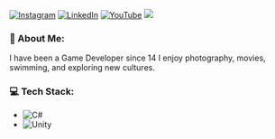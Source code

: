 [![Instagram](https://img.shields.io/badge/Instagram-%23E4405F.svg?style=plastic&logo=Instagram&logoColor=white)](https://instagram.com/hasan.tarhan)
[![LinkedIn](https://img.shields.io/badge/LinkedIn-%230077B5.svg?style=plastic&logo=linkedin&logoColor=white)](https://www.linkedin.com/in/hasan-tarhan/)
[![YouTube](https://img.shields.io/badge/YouTube-%23FF0000.svg?style=plastic&logo=YouTube&logoColor=white)](https://www.youtube.com/channel/UCfMD_mioZ2WgP4hbxRnG6gA)
![](https://visitcount.itsvg.in/api?id=hasantarhan&icon=0&color=0)
### 💫 About Me:
I have been a Game Developer since 14
I enjoy photography, movies, swimming, and exploring new cultures.

### 💻 Tech Stack:
- ![C#](https://img.shields.io/badge/c%23-%23239120.svg?style=plastic&logo=c-sharp&logoColor=white)
- ![Unity](https://img.shields.io/badge/unity-%23000000.svg?style=plastic&logo=unity&logoColor=white)
